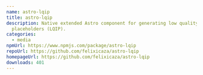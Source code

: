 ```yaml
---
name: astro-lqip
title: astro-lqip
description: Native extended Astro component for generating low quality image
  placeholders (LQIP).
categories:
  - media
npmUrl: https://www.npmjs.com/package/astro-lqip
repoUrl: https://github.com/felixicaza/astro-lqip
homepageUrl: https://github.com/felixicaza/astro-lqip
downloads: 401
---
```

